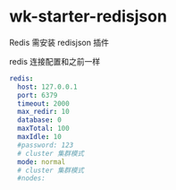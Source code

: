 # wk-starter-redisjson

Redis 需安装 redisjson 插件

redis 连接配置和之前一样

```yaml
redis:
  host: 127.0.0.1
  port: 6379
  timeout: 2000
  max_redir: 10
  database: 0
  maxTotal: 100
  maxIdle: 10
  #password: 123
  # cluster 集群模式
  mode: normal
  # cluster 集群模式
  #nodes:
```